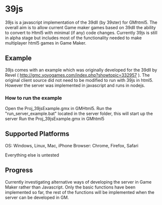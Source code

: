 # 39js

39js is a javascript implementation of the 39dll (by 39ster) for GMhtml5. The overall aim is to allow current Game maker games based on 39dll the ability to convert to Html5 with minimal (if any) code changes. Currently 39js is still in alpha stage but includes most of the functionality needed to make multiplayer html5 games in Game Maker.

## Example
39js comes with an example which was originally developed for the 39dll by Revel ( http://gmc.yoyogames.com/index.php?showtopic=332957 ). The original client source did not need to be modified to run with 39js in html5. However the server was implemented in javascript and runs in nodejs.

### How to run the example
Open the Proj_39jsExample.gmx in GMHtml5.
Run the "run_server_example.bat" located in the server folder, this will start up the server
Run the Proj_39jsExample.gmx in GMhtml5

## Supported Platforms
OS: Windows, Linux, Mac, iPhone
Browser: Chrome, Firefox, Safari

Everything else is untested

## Progress
Currently investigating alternative ways of developing the server in Game Maker rather than Javascript.
Only the basic functions have been implemented so far, the rest of the functions will be implemented when the server can be developed in GM.
